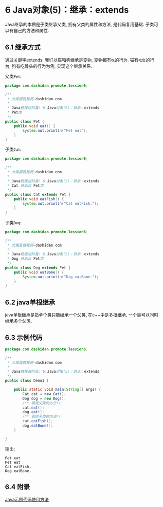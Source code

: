 6 Java对象(5)：继承：extends
===

<div class="jumbotron">
	<p>Java继承的本质是子类继承父类, 拥有父类的属性和方法, 是代码复用基础. 子类可以有自己的方法和属性. </p>
</div>

6.1 继承方式
---

通过关键字extends.
我们以猫和狗继承是宠物, 宠物都有`吃`的行为. 猫有`吃鱼`的行为, 狗有吃骨头的行为为例, 实现这个继承关系.

父类`Pet`:

```java
package com.dashidan.promote.lession6;

/**
 * 大屎蛋教程网-dashidan.com
 *
 * Java教程进阶篇: 6.Java对象(5)：继承：extends
 * Pet类
 */
public class Pet {
    public void eat() {
        System.out.println("Pet eat");
    }
}
```

子类`Cat`:
```java
package com.dashidan.promote.lession6;

/**
 * 大屎蛋教程网-dashidan.com
 *
 * Java教程进阶篇: 6.Java对象(5)：继承：extends
 * Cat 继承自 Pet类
 */
public class Cat extends Pet {
    public void eatFish() {
        System.out.println("Cat eatFish.");
    }
}
```

子类`Dog`:
```java
package com.dashidan.promote.lession6;

/**
 * 大屎蛋教程网-dashidan.com
 *
 * Java教程进阶篇: 6.Java对象(5)：继承：extends
 * Dog 继承自 Pet类
 */
public class Dog extends Pet {
    public void eatBone() {
        System.out.println("Dog eatBone.");
    }
}
```

6.2 java单根继承
---

java单根继承是指单个类只能继承一个父类, 在c++中是多根继承, 一个类可以同时继承多个父类.

6.3 示例代码
---

```java
package com.dashidan.promote.lession6;

/**
 * 大屎蛋教程网-dashidan.com
 *
 * Java教程进阶篇: 6.Java对象(5)：继承：extends
 */
public class Demo1 {

    public static void main(String[] args) {
        Cat cat = new Cat();
        Dog dog = new Dog();
        /** 调用父类的方法*/
        cat.eat();
        dog.eat();
        /** 调用子类的方法*/
        cat.eatFish();
        dog.eatBone();
    }

}

```
输出:

	Pet eat
	Pet eat
	Cat eatFish.
	Dog eatBone.
	
6.4 附录
---

[Java示例代码使用方法](http://localhost/article/java/addenda/Java示例代码使用方法.html)